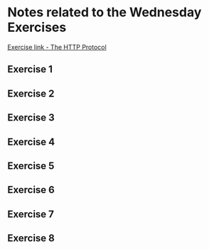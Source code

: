 # Notes related to the Wednesday Exercises
[Exercise link - The HTTP Protocol](https://docs.google.com/document/d/1yZnup_hF7s4WI0K6VWL2yc0XxPJ1_CkSt8GgZkjG3Mw/edit)

## Exercise 1


## Exercise 2


## Exercise 3  


## Exercise 4  


## Exercise 5  


## Exercise 6  


## Exercise 7  


## Exercise 8  
